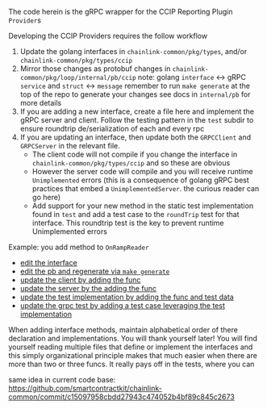 The code herein is the gRPC wrapper for the CCIP Reporting Plugin `Provider`s

Developing the CCIP Providers requires the follow workflow

1. Update the golang interfaces in `chainlink-common/pkg/types`, and/or  `chainlink-common/pkg/types/ccip`
2. Mirror those changes as protobuf changes in `chainlink-common/pkg/loop/internal/pb/ccip`
    note: golang `interface` <-> gRPC `service` and `struct` <-> `message`
    remember to run `make generate` at the top of the repo to generate your changes
    see docs in `internal/pb` for more details
3. If you are adding a new interface, create a file here and implement the gRPC server and client. Follow the testing pattern in the  `test` subdir to ensure roundtrip de/serialization of each and every rpc
4. If you are updating an interface, then update both the `GRPCClient` and `GRPCServer` in the relevant file.
    - The client code will not compile if you change the interface in `chainlink-common/pkg/types/ccip` and so these are obvious
    - However the server code will compile and you will receive runtime `Unimplemented` errors (this is a consequence of golang gRPC best practices that embed a `UnimplementedServer`. the curious reader can go here)
    - Add support for your new method in the static test implementation found in `test` and add a test case to the `roundTrip` test for that interface. This roundtrip test is the key to prevent runtime Unimplemented errors

Example: you add method to `OnRampReader`

- [edit the interface](https://github.com/smartcontractkit/chainlink-common/blob/d529c556ff6b98573d6e442b91d26d322c1066ac/pkg/types/ccip/onramp.go#L53)
- [edit the pb and regenerate via `make generate`](https://github.com/smartcontractkit/chainlink-common/blob/d529c556ff6b98573d6e442b91d26d322c1066ac/pkg/loop/internal/pb/ccip/onramp.proto#L1)
- [update the client by adding the func](https://github.com/smartcontractkit/chainlink-common/blob/d529c556ff6b98573d6e442b91d26d322c1066ac/pkg/loop/internal/relayer/pluginprovider/ext/ccip/onramp.go#L19)
- [update the server by the adding the func](https://github.com/smartcontractkit/chainlink-common/blob/d529c556ff6b98573d6e442b91d26d322c1066ac/pkg/loop/internal/relayer/pluginprovider/ext/ccip/onramp.go#L101)
- [update the test implementation by adding the func and test data](https://github.com/smartcontractkit/chainlink-common/blob/d529c556ff6b98573d6e442b91d26d322c1066ac/pkg/loop/internal/relayer/pluginprovider/ext/ccip/test/onramp.go#L16)
- [update the grpc test by adding a test case leveraging the test implementation](https://github.com/smartcontractkit/chainlink-common/blob/d529c556ff6b98573d6e442b91d26d322c1066ac/pkg/loop/internal/relayer/pluginprovider/ext/ccip/test/offramp_test.go#L101)

When adding interface methods, maintain alphabetical order of there declaration and implementations. You will thank yourself later! You will find yourself reading multiple files that define or implement the interfaces and this simply organizational principle makes that much easier when there are more than two or three funcs. It really pays off in the tests, where you can 

same idea in current code base: https://github.com/smartcontractkit/chainlink-common/commit/c15097958cbdd27943c474052b4bf89c845c2673